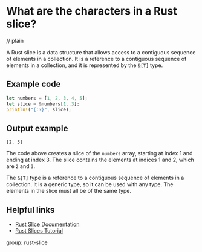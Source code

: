# What are the characters in a Rust slice?
// plain

A Rust slice is a data structure that allows access to a contiguous sequence of elements in a collection. It is a reference to a contiguous sequence of elements in a collection, and it is represented by the `&[T]` type.

## Example code

```rust
let numbers = [1, 2, 3, 4, 5];
let slice = &numbers[1..3];
println!("{:?}", slice);
```

## Output example

```
[2, 3]
```

The code above creates a slice of the `numbers` array, starting at index 1 and ending at index 3. The slice contains the elements at indices 1 and 2, which are `2` and `3`.

The `&[T]` type is a reference to a contiguous sequence of elements in a collection. It is a generic type, so it can be used with any type. The elements in the slice must all be of the same type.

## Helpful links

- [Rust Slice Documentation](https://doc.rust-lang.org/std/primitive.slice.html)
- [Rust Slices Tutorial](https://doc.rust-lang.org/rust-by-example/slice.html)

group: rust-slice